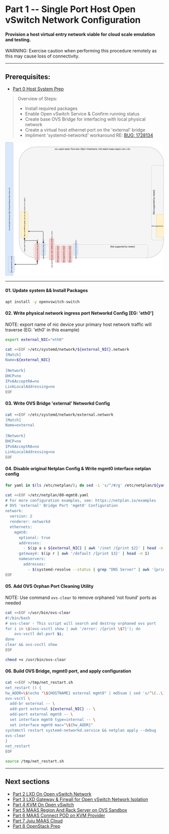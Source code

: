 # Part 1 -- Single Port Host Open vSwitch Network Configuration
#### Provision a host virtual entry network viable for cloud scale emulation and testing.
WARNING: Exercise caution when performing this procedure remotely as this may cause loss of connectivity.    

-------
## Prerequisites:
- [Part 0 Host System Prep]

>
> Overview of Steps:
> - Install required packages
> - Enable Open vSwitch Service & Confirm running status
> - Create base OVS Bridge for interfacing with local physical network
> - Create a virtual host ethernet port on the 'external' bridge
> - Impliment 'systemd-networkd' workaround RE: [BUG: 1728134]

![CCIO_Hypervisor-mini_Stack_Diagram](web/drawio/single-port-ovs-host.svg)

-------
#### 01. Update system && Install Packages
```sh
apt install -y openvswitch-switch
```
#### 02. Write physical network ingress port Networkd Config [EG: 'eth0']
NOTE: export name of nic device your primary host network traffic will traverse (EG: 'eth0' in this example)
```sh
export external_NIC="eth0"
```
```sh
cat <<EOF >/etc/systemd/network/${external_NIC}.network                                                    
[Match]
Name=${external_NIC}

[Network]
DHCP=no
IPv6AcceptRA=no
LinkLocalAddressing=no
EOF

```
#### 03. Write OVS  Bridge 'external' Networkd Config
```sh
cat <<EOF >/etc/systemd/network/external.network                                                    
[Match]
Name=external

[Network]
DHCP=no
IPv6AcceptRA=no
LinkLocalAddressing=no
EOF

```

#### 04. Disable original Netplan Config & Write mgmt0 interface netplan config
````sh
for yaml in $(ls /etc/netplan/); do sed -i 's/^/#/g' /etc/netplan/${yaml}; done
````
````sh
cat <<EOF >/etc/netplan/80-mgmt0.yaml
# For more configuration examples, see: https://netplan.io/examples                                                   
# OVS 'external' Bridge Port 'mgmt0' Configuration
network:
  version: 2
  renderer: networkd
  ethernets:
    mgmt0:
      optional: true
      addresses:
        - $(ip a s ${external_NIC} | awk '/inet /{print $2}' | head -n 1)
      gateway4: $(ip r | awk '/default /{print $3}' | head -n 1)
      nameservers:
        addresses: 
          - $(systemd-resolve --status | grep "DNS Server" | awk '{print $3}')
EOF

````
#### 05. Add OVS Orphan Port Cleaning Utility
NOTE: Use command `ovs-clear` to remove orphaned 'not found' ports as needed
````sh
cat <<EOF >/usr/bin/ovs-clear
#!/bin/bash
# ovs-clear - This script will search and destroy orphaned ovs port
for i in \$(ovs-vsctl show | awk '/error: /{print \$7}'); do
    ovs-vsctl del-port $i;
done
clear && ovs-vsctl show
EOF
````
````sh
chmod +x /usr/bin/ovs-clear
````
#### 06. Build OVS Bridge, mgmt0 port, and apply configuration
````sh
cat <<EOF >/tmp/net_restart.sh
net_restart () {
hw_ADDR=\$(echo "\${HOSTNAME} external mgmt0" | md5sum | sed 's/^\(..\)\(..\)\(..\)\(..\)\(..\).*$/02\\:\1\\:\2\\:\3\\:\4\\:\5/')"
ovs-vsctl \
  add-br external -- \
  add-port external ${external_NIC} -- \
  add-port external mgmt0 -- \
  set interface mgmt0 type=internal -- \
  set interface mgmt0 mac="\${hw_ADDR}"
systemctl restart systemd-networkd.service && netplan apply --debug
ovs-clear
}
net_restart
EOF

````
````sh
source /tmp/net_restart.sh 

````
-------
## Next sections
- [Part 2 LXD On Open vSwitch Network]
- [Part 3 LXD Gateway & Firwall for Open vSwitch Network Isolation]
- [Part 4 KVM On Open vSwitch]
- [Part 5 MAAS Region And Rack Server on OVS Sandbox]
- [Part 6 MAAS Connect POD on KVM Provider]
- [Part 7 Juju MAAS Cloud]
- [Part 8 OpenStack Prep]

<!-- Markdown link & img dfn's -->
[BUG: 1728134]: https://bugs.launchpad.net/netplan/+bug/1728134
[Part 0 Host System Prep]: ../0_Host_System_Prep
[Part 1 Single Port Host OVS Network]: ../1_Single_Port_Host-Open_vSwitch_Network_Configuration
[Part 2 LXD On Open vSwitch Network]: ../2_LXD-On-OVS
[Part 3 LXD Gateway & Firwall for Open vSwitch Network Isolation]: ../3_LXD_Network_Gateway
[Part 4 KVM On Open vSwitch]: ../4_KVM_On_Open_vSwitch
[Part 5 MAAS Region And Rack Server on OVS Sandbox]: ../5_MAAS-Rack_And_Region_Ctl-On-Open_vSwitch
[Part 6 MAAS Connect POD on KVM Provider]: ../6_MAAS-Connect_POD_KVM-Provider
[Part 7 Juju MAAS Cloud]: ../7_Juju_MAAS_Cloud
[Part 8 OpenStack Prep]: ../8_OpenStack_Deploy
